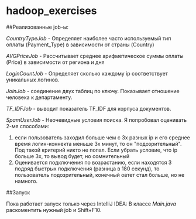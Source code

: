 # hadoop_exercises

##Реализованные job-ы:

_CountryTypeJob_ - Определяет наиболее часто используемый тип оплаты (Payment_Type) в зависимости от страны (Country)

_AVGPriceJob_ - Рассчитывает среднее арифметическое суммы оплаты (Price) в зависимости от региона и дня

_LoginCountJob_ - Определяет сколько каждому ip соответствует уникальных логинов.

_JoinJob_ - соединение двух таблиц по ключу. Показывает отношение человека к департаменту.

_TF_IDFJob_ - выводит показатель TF_IDF для корпуса документов.

_SpamUserJob_ - Неочевидные условия поиска. Я попробовал оценивать 2-мя способами:
1) если пользователь заходил больше чем с 3х разных ip и его среднее время логин-коннекта меньше 3х минут, то он "подозрительный". Под такой критерий никто не попал. Если убрать условие, что ip больше 3х, то вывод будет, но сомнительный
2) Оценивается подключения по возрастанию, если находятся 3 подряд быстрых подключения (разница в 180 секунд), то пользователь подозрительный, конечный овтет стал больше, но не намного. 

##Запуск

Пока работает запуск только через IntelliJ IDEA:
    В классе _Main.java_ раскоментить нужный job и Shift+F10.
